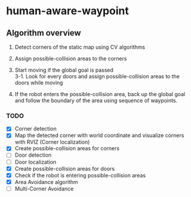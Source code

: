 # human-aware-waypoint


## Algorithm overview
1. Detect corners of the static map using CV algorithms  

2. Assign possible-collision areas to the corners 

3. Start moving if the global goal is passed\
    3-1. Look for every doors and assign possible-collision areas to the doors while moving
 
4. If the robot enters the possible-collision area, back up the global goal and follow the boundary of the area using sequence of waypoints.

### TODO

- [x] Corner detection
- [X] Map the detected corner with world coordinate and visualize corners with RVIZ (Corner localization)
- [X] Create possible-collision areas for corners
- [ ] Door detection
- [ ] Door localization
- [X] Create possible-collision areas for doors
- [X] Check if the robot is entering possible-collision areas
- [X] Area Avoidance algorithm
- [ ] Multi-Corner Avoidance
